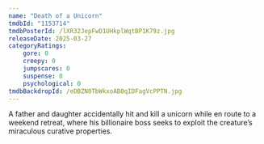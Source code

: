 ```yaml
---
name: "Death of a Unicorn"
tmdbId: "1153714"
tmdbPosterId: /lXR32JepFwD1UHkplWqtBP1K79z.jpg
releaseDate: 2025-03-27
categoryRatings:
    gore: 0
    creepy: 0
    jumpscares: 0
    suspense: 0
    psychological: 0
tmdbBackdropId: /eDBZN0TbWkxoAB0qIDFagVcPPTN.jpg
---
```

A father and daughter accidentally hit and kill a unicorn while en route to a weekend retreat, where his billionaire boss seeks to exploit the creature’s miraculous curative properties.
